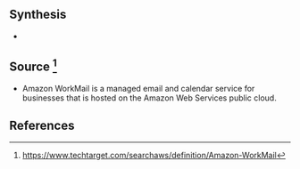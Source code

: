 ## Synthesis
- 
## Source [^1]
- Amazon WorkMail is a managed email and calendar service for businesses that is hosted on the Amazon Web Services public cloud.
## References

[^1]: https://www.techtarget.com/searchaws/definition/Amazon-WorkMail